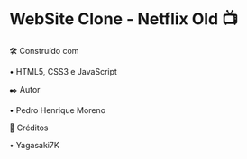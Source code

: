 # WebSite Clone - Netflix Old :tv:

🛠️ Construído com

• HTML5, CSS3 e JavaScript


✒️ Autor 

• Pedro Henrique Moreno


:space_invader: Créditos

• Yagasaki7K
